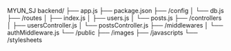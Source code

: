 MYUN_SJ backend/
├── app.js
├── package.json
├── /config
│   └── db.js
├── /routes
│   ├── index.js
│   ├── users.js
│   └── posts.js
├── /controllers
│   ├── usersController.js
│   └── postsController.js
├── /middlewares
│   └── authMiddleware.js
└── /public
    ├── /images
    ├── /javascripts
    └── /stylesheets
